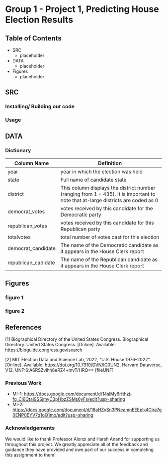 # Group 1 - Project 1, Predicting House Election Results 
## Table of Contents
- SRC
  - placeholder
- DATA
  - placeholder
- Figures
  - placeholder

## SRC
### Installing/ Building our code
### Usage

## DATA
### Dictionary
| Column Name | Definition | 
| -------- | -------- |
| year | year in which the election was held |
| state | Full name of candidate state |
| district | This column displays the district number (ranging from 1 - 435). It is important to note that at-large districts are coded as 0 |
| democrat_votes | votes received by this candidate for the Democratic party |
| republican_votes | votes received by this candidate for this Republican party |
| totalvotes | total number of votes cast for this election |
| democrat_candidate | The name of the Democratic candidate as it appears in the House Clerk report |
| republican_cadidate | The name of the Republican candidate as it appears in the House Clerk report |
## Figures
### figure 1
### figure 2

## References
[1] Biographical Directory of the United States Congress. Biographical Directory. United States Congress.
[Online]. Available: https://bioguide.congress.gov/search

[2] MIT Election Data and Science Lab, 2022, "U.S. House 1976–2022".
[Online]. Available: https://doi.org/10.7910/DVN/IG0UN2, Harvard Dataverse, V12, UNF:6:A6RSZvlhh8eRZ4+mvT/HRQ== [fileUNF]

### Previous Work
- MI-1: https://docs.google.com/document/d/14slMy6rfthzj-fg_Ci6QtaI9SSjmyC3pHbzZSMs6yFs/edit?usp=sharing
- MI-2: https://docs.google.com/document/d/16aHZvSn3PNeamnEEEplk4Cjra7g0ENP0EYV7q1gQ1mo/edit?usp=sharing
### Acknowledgements
We would like to thank Professor Alonzi and Harsh Anand for supporting us throughout this project. We greatly appreciate all of the feedback and guidance they have provided and owe part of our success in completing this assignment to them!
